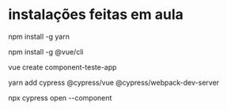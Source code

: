 
# instalações feitas em aula

npm install -g yarn

npm install -g @vue/cli

vue create component-teste-app

yarn add cypress @cypress/vue @cypress/webpack-dev-server

npx cypress open --component